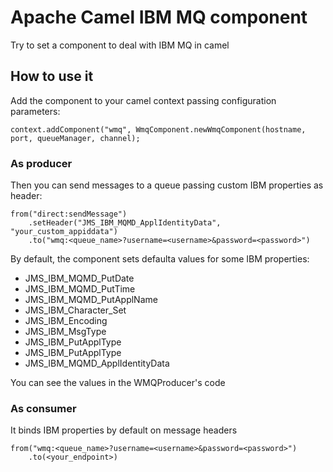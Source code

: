 # Apache Camel IBM MQ component

Try to set a component to deal with IBM MQ in camel

## How to use it

Add the component to your camel context passing configuration parameters:  
``` 
context.addComponent("wmq", WmqComponent.newWmqComponent(hostname, port, queueManager, channel);
```

### As producer

Then you can send messages to a queue passing custom IBM properties as header:
```
from("direct:sendMessage")
    .setHeader("JMS_IBM_MQMD_ApplIdentityData", "your_custom_appiddata")
    .to("wmq:<queue_name>?username=<username>&password=<password>")
```

By default, the component sets defaulta values for some IBM properties:
 - JMS_IBM_MQMD_PutDate
 - JMS_IBM_MQMD_PutTime
 - JMS_IBM_MQMD_PutApplName
 - JMS_IBM_Character_Set
 - JMS_IBM_Encoding
 - JMS_IBM_MsgType
 - JMS_IBM_PutApplType
 - JMS_IBM_PutApplType
 - JMS_IBM_MQMD_ApplIdentityData
 
You can see the values in the WMQProducer's code

### As consumer

It binds IBM properties by default on message headers

```
from("wmq:<queue_name>?username=<username>&password=<password>")
    .to(<your_endpoint>)
```
